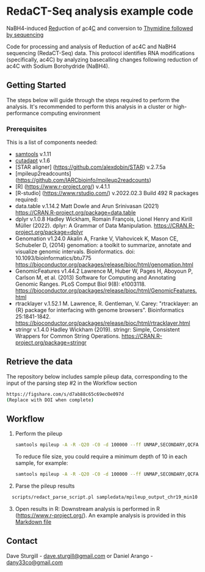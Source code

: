 # RedaCT-Seq analysis example code
NaBH4-induced <ins>Red</ins>uction of <ins>a</ins>c4<ins>C</ins> and conversion to <ins>T</oins>hymidine followed by <ins>seq</ins>uencing

Code for processing and analysis of Reduction of ac4C and NaBH4 sequencing (RedaCT-Seq) data.
This protocol identifies RNA modifications (specifically, ac4C) by analyzing basecalling changes following reduction of ac4C with Sodium Borohydride (NaBH4).


<!-- GETTING STARTED -->
## Getting Started

The steps below will guide through the steps required to perform the analysis. It's recommended to perform this analysis in a cluster or high-performance computing environment

### Prerequisites

This is a list of components needed:
* [samtools](http://www.htslib.org/) v.1.11
* [cutadapt](https://cutadapt.readthedocs.io/en/stable/) v.1.6
* [STAR aligner] (https://github.com/alexdobin/STAR) v.2.7.5a
* [mpileup2readcounts] (https://github.com/IARCbioinfo/mpileup2readcounts)
* [R] (https://www.r-project.org/) v.4.1.1 
* [R-studio] (https://www.rstudio.com/) v.2022.02.3 Build 492
R packages required:
* data.table v.1.14.2
Matt Dowle and Arun Srinivasan (2021)
https://CRAN.R-project.org/package=data.table
* dplyr v.1.0.8
Hadley Wickham, Romain François, Lionel Henry and Kirill Müller (2022). dplyr: A Grammar of Data Manipulation.
https://CRAN.R-project.org/package=dplyr 
* Genomation v1.24.0
Akalin A, Franke V, Vlahovicek K, Mason CE, Schubeler D, (2014) genomation: a toolkit to summarize, annotate and visualize genomic intervals. Bioinformatics. doi: 10.1093/bioinformatics/btu775
https://bioconductor.org/packages/release/bioc/html/genomation.html
* GenomicFeatures v1.44.2
Lawrence M, Huber W, Pages H, Aboyoun P, Carlson M, et al. (2013) Software for Computing and Annotating Genomic Ranges. PLoS Comput Biol 9(8): e1003118. https://bioconductor.org/packages/release/bioc/html/GenomicFeatures.html
* rtracklayer v.1.52.1
M. Lawrence, R. Gentleman, V. Carey: "rtracklayer: an {R} package for interfacing with genome browsers". Bioinformatics
  25:1841-1842.
https://bioconductor.org/packages/release/bioc/html/rtracklayer.html
* stringr v.1.4.0
Hadley Wickham (2019). stringr: Simple, Consistent Wrappers for Common String Operations.
https://CRAN.R-project.org/package=stringr




<!-- WORKFLOW -->
## Retrieve the data
The repository below includes sample pileup data, corresponding to the input of the parsing step #2 in the Workflow section
   ```sh
   https://figshare.com/s/d7ab88c65c69ec0e097d
   (Replace with DOI when complete)
   ```
## Workflow
1. Perform the pileup
   ```sh
   samtools mpileup -A -R -Q20 -C0 -d 100000 --ff UNMAP,SECONDARY,QCFAIL,DUP -f /data/Soberlab/indexes/STAR/hg19_UCSC/ref.fa WT.BH4.bam KO.BH4.chr19.bam WT.Ctrl.chr19.bam | sed 's/        /    *     */g' | mpileup2readcounts 0 -5 true 0 0 > mpileup_output/mpileup_output.txt ;
   ```
   To reduce file size, you could require a minimum depth of 10 in each sample, for example:
   ```sh
   samtools mpileup -A -R -Q20 -C0 -d 100000 --ff UNMAP,SECONDARY,QCFAIL,DUP -f /data/Soberlab/indexes/STAR/hg19_UCSC/ref.fa WT.BH4.bam KO.BH4.chr19.bam WT.Ctrl.chr19.bam | sed 's/        /    *     */g' | mpileup2readcounts 0 -5 true 0 0 | awk '$4 >= 10 && $15 >= 10 && $26 >= 10' > mpileup_output/mpileup_output_chr19_min10.txt ;
   ```
2. Parse the pileup results
  ```sh
    scripts/redact_parse_script.pl sampledata/mpileup_output_chr19_min10.txt 3 > sampledata/mpileup_output_chr19_min10_parsed.txt ;
   ```
3. Open results in R:  Downstream analysis is performed in R (https://www.r-project.org/).  An example analysis is provided in this [Markdown file](RedaCT-Seq.md)


<!-- CONTACT -->
## Contact
Dave Sturgill - dave.sturgill@gmail.com
or
Daniel Arango - dany33co@gmail.com

